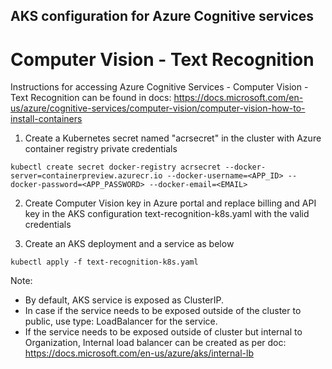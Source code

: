 ## AKS configuration for Azure Cognitive services

# Computer Vision - Text Recognition

Instructions for accessing Azure Cognitive Services - Computer Vision - Text Recognition can be found in docs: https://docs.microsoft.com/en-us/azure/cognitive-services/computer-vision/computer-vision-how-to-install-containers

1. Create a Kubernetes secret named "acrsecret" in the cluster with Azure container registry private credentials

```
kubectl create secret docker-registry acrsecret --docker-server=containerpreview.azurecr.io --docker-username=<APP_ID> --docker-password=<APP_PASSWORD> --docker-email=<EMAIL>
```
2. Create Computer Vision key in Azure portal and replace billing and API key in the AKS configuration text-recognition-k8s.yaml with the valid credentials

3. Create an AKS deployment and a service as below

```
kubectl apply -f text-recognition-k8s.yaml
```

Note: 

* By default, AKS service is exposed as ClusterIP.
* In case if the service needs to be exposed outside of the cluster to public, use type: LoadBalancer for the service.
* If the service needs to be exposed outside of cluster but internal to Organization, Internal load balancer can be created as per doc: https://docs.microsoft.com/en-us/azure/aks/internal-lb
